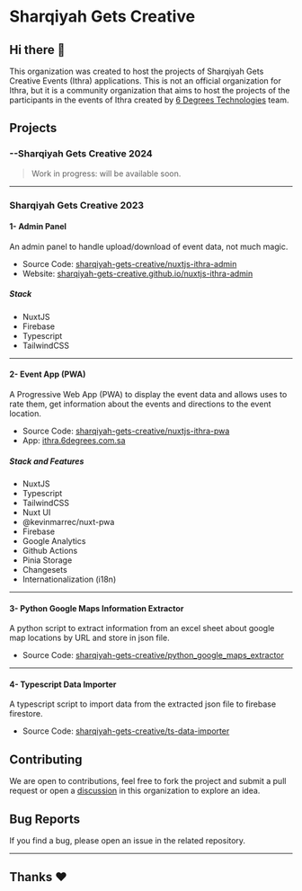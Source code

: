 # Sharqiyah Gets Creative

## Hi there 👋  

This organization was created to host the projects of Sharqiyah Gets Creative Events (Ithra) applications. This is not an official organization for Ithra, but it is a community organization that aims to host the projects of the participants in the events of Ithra created by [6 Degrees Technologies](https://github.com/6degrees/) team.

## Projects

### --Sharqiyah Gets Creative 2024

> Work in progress: will be available soon.

---

### Sharqiyah Gets Creative 2023

#### 1- Admin Panel

An admin panel to handle upload/download of event data, not much magic.

- Source Code: [sharqiyah-gets-creative/nuxtjs-ithra-admin](https://github.com/sharqiyah-gets-creative/nuxtjs-ithra-admin)
- Website: [sharqiyah-gets-creative.github.io/nuxtjs-ithra-admin](https://sharqiyah-gets-creative.github.io/nuxtjs-ithra-admin)

##### Stack

- NuxtJS
- Firebase
- Typescript
- TailwindCSS

---

#### 2- Event App (PWA)

A Progressive Web App (PWA) to display the event data and allows uses to rate them, get information about the events and directions to the event location.

- Source Code: [sharqiyah-gets-creative/nuxtjs-ithra-pwa](https://github.com/sharqiyah-gets-creative/nuxtjs-ithra-pwa)
- App: [ithra.6degrees.com.sa](https://ithra.6degrees.com.sa/)

##### Stack and Features

- NuxtJS
- Typescript
- TailwindCSS
- Nuxt UI
- @kevinmarrec/nuxt-pwa
- Firebase
- Google Analytics
- Github Actions
- Pinia Storage
- Changesets
- Internationalization (i18n)

---

#### 3- Python Google Maps Information Extractor

A python script to extract information from an excel sheet about google map locations by URL and store in json file.

- Source Code: [sharqiyah-gets-creative/python_google_maps_extractor](https://github.com/sharqiyah-gets-creative/python_google_maps_extractor)

---

#### 4- Typescript Data Importer

A typescript script to import data from the extracted json file to firebase firestore.

- Source Code: [sharqiyah-gets-creative/ts-data-importer](https://github.com/sharqiyah-gets-creative/ts-data-importer)

## Contributing

We are open to contributions, feel free to fork the project and submit a pull request or open a [discussion](https://github.com/orgs/sharqiyah-gets-creative/discussions) in this organization to explore an idea.

## Bug Reports

If you find a bug, please open an issue in the related repository.

---

## Thanks ❤️
